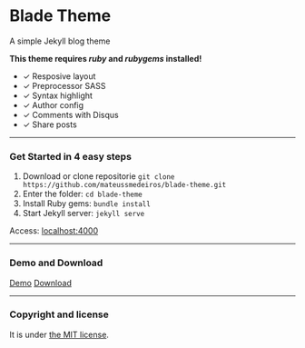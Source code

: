# Blade Theme

A simple Jekyll blog theme 

**This theme requires *ruby* and *rubygems* installed!**

* ✓ Resposive layout
* ✓ Preprocessor SASS
* ✓ Syntax highlight
* ✓ Author config
* ✓ Comments with Disqus
* ✓ Share posts

-----

### Get Started in 4 easy steps

1. Download or clone repositorie `git clone https://github.com/mateussmedeiros/blade-theme.git`
2. Enter the folder: `cd blade-theme`
3. Install Ruby gems: `bundle install`
4. Start Jekyll server: `jekyll serve`

Access: [localhost:4000](http://localhost:4000)

-----

### Demo and Download

[Demo](http://mateussmedeiros.github.io/blade-theme/)
[Download](https://github.com/mateussmedeiros/blade-theme/archive/master.zip)

-----

### Copyright and license

It is under [the MIT license](/LICENSE).
